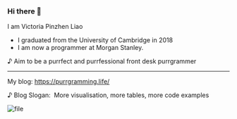 ### Hi there 👋

 
I am Victoria Pinzhen Liao

- I graduated from the University of Cambridge in 2018
- I am now a programmer at Morgan Stanley. 

♪ Aim to be a purrfect and purrfessional front desk purrgrammer

--------------

My blog: https://purrgramming.life/

♪ Blog Slogan:  More visualisation, more tables, more code examples 

![file](https://cdn-icons-png.flaticon.com/512/2890/2890315.png=20x)
